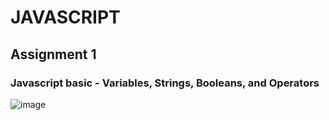 # JAVASCRIPT
## Assignment 1
### Javascript basic - Variables, Strings, Booleans, and Operators
![image](https://github.com/user-attachments/assets/ad029de8-31bc-4904-a721-8a1fc7bb2e6a)
